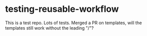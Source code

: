 # testing-reusable-workflow

This is a test repo. Lots of tests. Merged a PR on templates, will the templates still work without the leading "/"?

<!-- START /templates/footer.md -->
<!-- END /templates/footer.md -->
